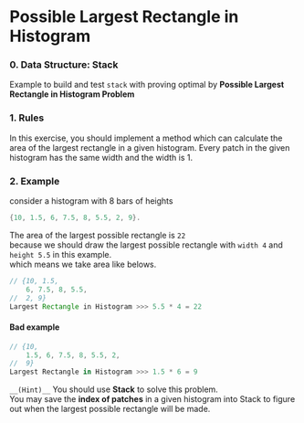 # Possible Largest Rectangle in Histogram

### 0. Data Structure: Stack
Example to build and test `stack` with proving optimal by __Possible Largest Rectangle in Histogram Problem__

### 1. Rules
In this exercise, you should implement a method which can calculate 
the area of the largest rectangle in a given histogram. 
Every patch in the given histogram has the same width and the width is 1.

### 2. Example
consider a histogram with 8 bars of heights 
```java
{10, 1.5, 6, 7.5, 8, 5.5, 2, 9}. 
```
The area of the largest possible rectangle is `22`  
because we should draw the largest possible rectangle with `width 4` and `height 5.5` in this example.  
which means we take area like belows.
```java
// {10, 1.5, 
    6, 7.5, 8, 5.5, 
//  2, 9}
Largest Rectangle in Histogram >>> 5.5 * 4 = 22
```
#### Bad example
```javascript
// {10, 
    1.5, 6, 7.5, 8, 5.5, 2, 
//  9}
Largest Rectangle in Histogram >>> 1.5 * 6 = 9
```


`__(Hint)__` You should use __Stack__ to solve this problem.  
You may save the __index of patches__ in a given histogram into Stack to figure out when the largest possible rectangle will be made.
